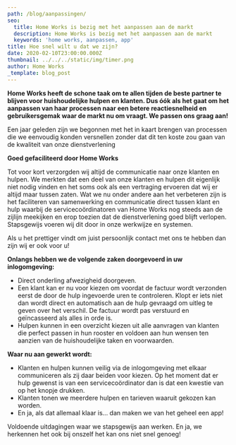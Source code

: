 ```yaml
---
path: /blog/aanpassingen/
seo:
  title: Home Works is bezig met het aanpassen aan de markt
  description: Home Works is bezig met het aanpassen aan de markt
  keywords: 'home works, aanpassen, app'
title: Hoe snel wilt u dat we zijn?
date: 2020-02-10T23:00:00.000Z
thumbnail: ../../../static/img/timer.png
author: Home Works
_template: blog_post
---
```




**Home Works heeft de schone taak om te allen tijden de beste partner te blijven voor huishoudelijke hulpen en klanten. Dus óók als het gaat om het aanpassen van haar processen naar een betere reactiesnelheid en gebruikersgemak waar de markt nu om vraagt. We passen ons graag aan!**

Een jaar geleden zijn we begonnen met het in kaart brengen van processen die we eenvoudig konden versnellen zonder dat dit ten koste zou gaan van de kwaliteit van onze dienstverlening

**Goed gefaciliteerd door Home Works**

Tot voor kort verzorgden wij altijd de communicatie naar onze klanten en hulpen. We merkten dat een deel van onze klanten en hulpen dit eigenlijk niet nodig vinden en het soms ook als een vertraging ervoeren dat wij er altijd maar tussen zaten. Wat we nu onder andere aan het verbeteren zijn is het faciliteren van samenwerking en communicatie direct tussen klant en hulp waarbij de servicecoördinatoren van Home Works nog steeds aan de zijlijn meekijken en erop toezien dat de dienstverlening goed blijft verlopen. Stapsgewijs voeren wij dit door in onze werkwijze en systemen.

Als u het prettiger vindt om juist persoonlijk contact met ons te hebben dan zijn wij er ook voor u!

**Onlangs hebben we de volgende zaken doorgevoerd in uw inlogomgeving:**

* Direct onderling afwezigheid doorgeven.
* Een klant kan er nu voor kiezen om voordat de factuur wordt verzonden eerst de door de hulp ingevoerde uren te controleren. Klopt er iets niet dan wordt direct en automatisch aan de hulp gevraagd om uitleg te geven over het verschil. De factuur wordt pas verstuurd en geïncasseerd als alles in orde is.
* Hulpen kunnen in een overzicht kiezen uit alle aanvragen van klanten die perfect passen in hun rooster en voldoen aan hun wensen ten aanzien van de huishoudelijke taken en voorwaarden.

**Waar nu aan gewerkt wordt:**

* Klanten en hulpen kunnen veilig via de inlogomgeving met elkaar communiceren als zij daar beiden voor kiezen. Op het moment dat er hulp gewenst is van een servicecoördinator dan is dat een kwestie van op het knopje drukken.
* Klanten tonen we meerdere hulpen en tarieven waaruit gekozen kan worden.
* En ja, als dat allemaal klaar is... dan maken we van het geheel een app!

Voldoende uitdagingen waar we stapsgewijs aan werken. En ja, we herkennen het ook bij onszelf het kan ons niet snel genoeg!
